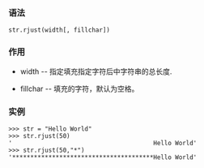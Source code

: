 ### 语法

```
str.rjust(width[, fillchar])
```

### 作用

* width -- 指定填充指定字符后中字符串的总长度.

* fillchar -- 填充的字符，默认为空格。

### 实例

```
>>> str = "Hello World"
>>> str.rjust(50)
'                                       Hello World'
>>> str.rjust(50,"*")
'***************************************Hello World'
```




